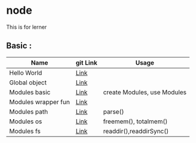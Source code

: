 # node

This is for lerner

## Basic :

| Name                | git Link                                                                                   | Usage                       |
| ------------------- | ------------------------------------------------------------------------------------------ | --------------------------- |
| Hello World         | [Link](https://github.com/sajjad-10/node/tree/main/hello-world)                            |                             |
| Global object       | [Link](https://github.com/sajjad-10/node/tree/main/global-objects)                         |                             |
| Modules basic       | [Link](https://github.com/sajjad-10/node/tree/main/modules)                                | create Modules, use Modules |
| Modules wrapper fun | [Link](https://github.com/sajjad-10/node/blob/main/modules/calculator-wrapper-function.js) |                             |
| Modules path        | [Link](https://github.com/sajjad-10/node/tree/main/path)                                   | parse()                     |
| Modules os          | [Link](https://github.com/sajjad-10/node/tree/main/os)                                     | freemem(), totalmem()       |
| Modules fs          | [Link](https://github.com/sajjad-10/node/tree/main/fs)                                     | readdir(),readdirSync()     |